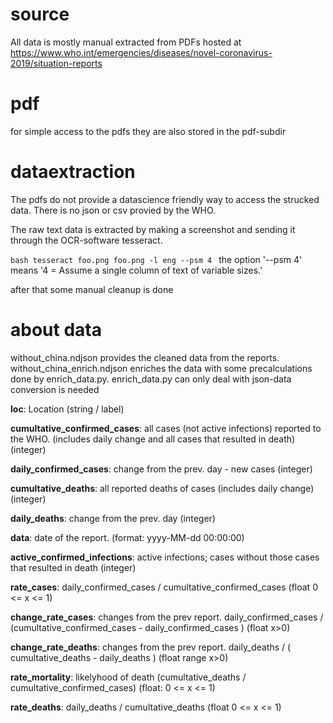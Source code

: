 source
==

All data is mostly manual extracted from PDFs hosted at https://www.who.int/emergencies/diseases/novel-coronavirus-2019/situation-reports

pdf
==
for simple access to the pdfs they are also stored in the pdf-subdir

dataextraction
==
The pdfs do not provide a datascience friendly way to access the strucked data. There is no json or csv provied by the WHO.

The raw text data is extracted by making a screenshot and sending it through the OCR-software tesseract.

``bash
tesseract foo.png foo.png -l eng --psm 4
``
the option '--psm 4' means '4 = Assume a single column of text of variable sizes.'

after that some manual cleanup is done

about data
==

without_china.ndjson provides the cleaned data from the reports. without_china_enrich.ndjson enriches the data with some precalculations done by enrich_data.py. enrich_data.py can only deal with json-data conversion is needed

**loc**: Location (string / label)

**cumultative_confirmed_cases**: all cases (not active infections) reported to the WHO. (includes daily change and all cases that resulted in death) (integer)

**daily_confirmed_cases**: change from the prev. day - new cases (integer)

**cumultative_deaths**: all reported deaths of cases (includes daily change) (integer)

**daily_deaths**: change from the prev. day (integer)

**data**: date of the report. (format: yyyy-MM-dd 00:00:00) 

**active_confirmed_infections**: active infections; cases without those cases that resulted in death (integer)

**rate_cases**: daily_confirmed_cases / cumultative_confirmed_cases (float 0 <= x <= 1)

**change_rate_cases**: changes from the prev report. daily_confirmed_cases / (cumultative_confirmed_cases - daily_confirmed_cases ) (float x>0)

**change_rate_deaths**: changes from the prev report. daily_deaths / ( cumultative_deaths - daily_deaths ) (float range x>0)

**rate_mortality**: likelyhood of death (cumultative_deaths / cumultative_confirmed_cases) (float: 0 <= x <= 1)

**rate_deaths**: daily_deaths / cumultative_deaths (float 0 <= x <= 1)
